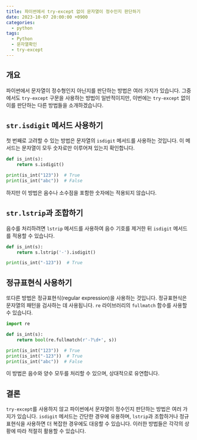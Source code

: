 ```yaml
---
title: 파이썬에서 try-except 없이 문자열이 정수인지 판단하기
date: 2023-10-07 20:00:00 +0900
categories:
  - python
tags:
  - Python
  - 문자열확인
  - try-except
---
```

## 개요

파이썬에서 문자열이 정수형인지 아닌지를 판단하는 방법은 여러 가지가 있습니다. 그중에서도 `try-except` 구문을 사용하는 방법이 일반적이지만, 이번에는 `try-except` 없이 이를 판단하는 다른 방법들을 소개하겠습니다.

## `str.isdigit` 메서드 사용하기

첫 번째로 고려할 수 있는 방법은 문자열의 `isdigit` 메서드를 사용하는 것입니다. 이 메서드는 문자열이 모두 숫자로만 이루어져 있는지 확인합니다.

```python
def is_int(s):
    return s.isdigit()

print(is_int("123"))  # True
print(is_int("abc"))  # False
```

하지만 이 방법은 음수나 소수점을 포함한 숫자에는 적용되지 않습니다.

## `str.lstrip`과 조합하기

음수를 처리하려면 `lstrip` 메서드를 사용하여 음수 기호를 제거한 뒤 `isdigit` 메서드를 적용할 수 있습니다.

```python
def is_int(s):
    return s.lstrip('-').isdigit()

print(is_int("-123"))  # True
```

## 정규표현식 사용하기

또다른 방법은 정규표현식(regular expression)을 사용하는 것입니다. 정규표현식은 문자열의 패턴을 검사하는 데 사용됩니다. `re` 라이브러리의 `fullmatch` 함수를 사용할 수 있습니다.

```python
import re

def is_int(s):
    return bool(re.fullmatch(r'-?\d+', s))

print(is_int("123"))  # True
print(is_int("-123"))  # True
print(is_int("abc"))  # False
```

이 방법은 음수와 양수 모두를 처리할 수 있으며, 상대적으로 유연합니다.

## 결론

`try-except`를 사용하지 않고 파이썬에서 문자열이 정수인지 판단하는 방법은 여러 가지가 있습니다. `isdigit` 메서드는 간단한 경우에 유용하며, `lstrip`과 조합하거나 정규표현식을 사용하면 더 복잡한 경우에도 대응할 수 있습니다. 이러한 방법들은 각각의 상황에 따라 적절히 활용할 수 있습니다.